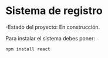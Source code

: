 <h1>Sistema de registro</h1>

-Estado del proyecto: En construcción.


Para instalar el sistema debes poner:

```npm install react```
